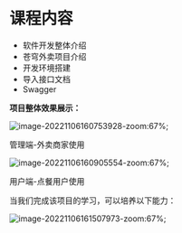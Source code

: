 # 课程内容

- 软件开发整体介绍
- 苍穹外卖项目介绍
- 开发环境搭建
- 导入接口文档
- Swagger

**项目整体效果展示：**

![image-20221106160753928-zoom:67%;](assets/image-20221106160753928.png)

​管理端-外卖商家使用

![image-20221106160905554-zoom:67%;](assets/image-20221106160905554.png)

​用户端-点餐用户使用

当我们完成该项目的学习，可以培养以下能力：

![image-20221106161507973-zoom:67%;](assets/image-20221106161507973.png)
